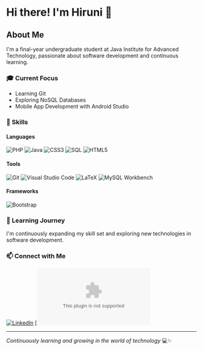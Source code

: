 # Hi there! I'm Hiruni 👋

## About Me
I'm a final-year undergraduate student at Java Institute for Advanced Technology, passionate about software development and continuous learning.

### 🎓 Current Focus
- Learning Git
- Exploring NoSQL Databases
- Mobile App Development with Android Studio

### 🚀 Skills

#### Languages
![PHP](https://img.shields.io/badge/PHP-777BB4?style=for-the-badge&logo=php&logoColor=white)
![Java](https://img.shields.io/badge/Java-ED8B00?style=for-the-badge&logo=java&logoColor=white)
![CSS3](https://img.shields.io/badge/CSS3-1572B6?style=for-the-badge&logo=css3&logoColor=white)
![SQL](https://img.shields.io/badge/SQL-4479A1?style=for-the-badge&logo=mysql&logoColor=white)
![HTML5](https://img.shields.io/badge/HTML5-E34F26?style=for-the-badge&logo=html5&logoColor=white)

#### Tools
![Git](https://img.shields.io/badge/Git-F05032?style=for-the-badge&logo=git&logoColor=white)
![Visual Studio Code](https://img.shields.io/badge/Visual_Studio_Code-0078D4?style=for-the-badge&logo=visual%20studio%20code&logoColor=white)
![LaTeX](https://img.shields.io/badge/LaTeX-008080?style=for-the-badge&logo=latex&logoColor=white)
![MySQL Workbench](https://img.shields.io/badge/MySQL-4479A1?style=for-the-badge&logo=mysql&logoColor=white)

#### Frameworks
![Bootstrap](https://img.shields.io/badge/Bootstrap-563D7C?style=for-the-badge&logo=bootstrap&logoColor=white)

### 🌱 Learning Journey
I'm continuously expanding my skill set and exploring new technologies in software development.

### 📫 Connect with Me
[![LinkedIn]([https://img.shields.io/badge/LinkedIn-0077B5?style=for-the-badge&logo=linkedin&logoColor=white)](Your-LinkedIn-Profile-URL](https://www.linkedin.com/in/hiruni-kaushalya-67951a262/))
[![Email](kaushalyahiruni915@gmail.com)

---
*Continuously learning and growing in the world of technology* 💻✨

